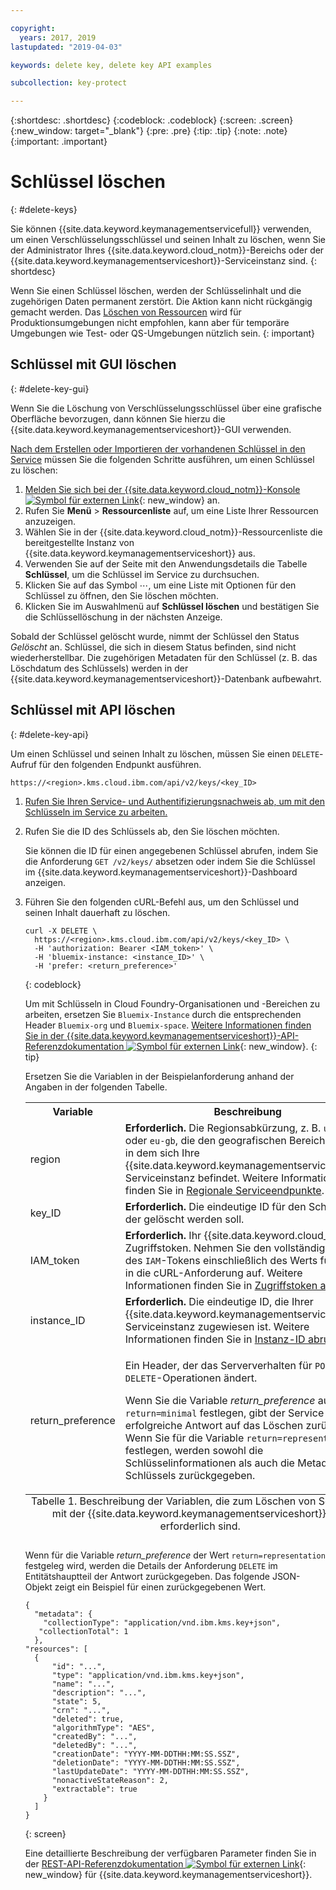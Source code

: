 ```yaml
---

copyright:
  years: 2017, 2019
lastupdated: "2019-04-03"

keywords: delete key, delete key API examples

subcollection: key-protect

---
```


{:shortdesc: .shortdesc}
{:codeblock: .codeblock}
{:screen: .screen}
{:new_window: target="_blank"}
{:pre: .pre}
{:tip: .tip}
{:note: .note}
{:important: .important}

# Schlüssel löschen
{: #delete-keys}

Sie können {{site.data.keyword.keymanagementservicefull}} verwenden, um einen Verschlüsselungsschlüssel und seinen Inhalt zu löschen, wenn Sie der Administrator Ihres {{site.data.keyword.cloud_notm}}-Bereichs oder der {{site.data.keyword.keymanagementserviceshort}}-Serviceinstanz sind.
{: shortdesc}

Wenn Sie einen Schlüssel löschen, werden der Schlüsselinhalt und die zugehörigen Daten permanent zerstört. Die Aktion kann nicht rückgängig gemacht werden. Das [Löschen von Ressourcen](/docs/services/key-protect?topic=key-protect-security-and-compliance#data-deletion) wird für Produktionsumgebungen nicht empfohlen, kann aber für temporäre Umgebungen wie Test- oder QS-Umgebungen nützlich sein.
{: important}

## Schlüssel mit GUI löschen
{: #delete-key-gui}

Wenn Sie die Löschung von Verschlüsselungsschlüssel über eine grafische Oberfläche bevorzugen, dann können Sie hierzu die {{site.data.keyword.keymanagementserviceshort}}-GUI verwenden.

[Nach dem Erstellen oder Importieren der vorhandenen Schlüssel in den Service](/docs/services/key-protect?topic=key-protect-create-root-keys) müssen Sie die folgenden Schritte ausführen, um einen Schlüssel zu löschen:

1. [Melden Sie sich bei der {{site.data.keyword.cloud_notm}}-Konsole ![Symbol für externen Link](../../icons/launch-glyph.svg "Symbol für externen Link")](https://{DomainName}/){: new_window} an.
2. Rufen Sie **Menü** &gt; **Ressourcenliste** auf, um eine Liste Ihrer Ressourcen anzuzeigen.
3. Wählen Sie in der {{site.data.keyword.cloud_notm}}-Ressourcenliste die bereitgestellte Instanz von {{site.data.keyword.keymanagementserviceshort}} aus.
4. Verwenden Sie auf der Seite mit den Anwendungsdetails die Tabelle **Schlüssel**, um die Schlüssel im Service zu durchsuchen.
5. Klicken Sie auf das Symbol ⋯, um eine Liste mit Optionen für den Schlüssel zu öffnen, den Sie löschen möchten.
6. Klicken Sie im Auswahlmenü auf **Schlüssel löschen** und bestätigen Sie die Schlüssellöschung in der nächsten Anzeige.

Sobald der Schlüssel gelöscht wurde, nimmt der Schlüssel den Status _Gelöscht_ an. Schlüssel, die sich in diesem Status befinden, sind nicht wiederherstellbar. Die zugehörigen Metadaten für den Schlüssel (z. B. das Löschdatum des Schlüssels) werden in der {{site.data.keyword.keymanagementserviceshort}}-Datenbank aufbewahrt.

## Schlüssel mit API löschen
{: #delete-key-api}

Um einen Schlüssel und seinen Inhalt zu löschen, müssen Sie einen `DELETE`-Aufruf für den folgenden Endpunkt ausführen.

```
https://<region>.kms.cloud.ibm.com/api/v2/keys/<key_ID>
```

1. [Rufen Sie Ihren Service- und Authentifizierungsnachweis ab, um mit den Schlüsseln im Service zu arbeiten.](/docs/services/key-protect?topic=key-protect-set-up-api)

2. Rufen Sie die ID des Schlüssels ab, den Sie löschen möchten.

    Sie können die ID für einen angegebenen Schlüssel abrufen, indem Sie die Anforderung `GET /v2/keys/` absetzen oder indem Sie die Schlüssel im {{site.data.keyword.keymanagementserviceshort}}-Dashboard anzeigen.

3. Führen Sie den folgenden cURL-Befehl aus, um den Schlüssel und seinen Inhalt dauerhaft zu löschen.

    ```cURL
    curl -X DELETE \
      https://<region>.kms.cloud.ibm.com/api/v2/keys/<key_ID> \
      -H 'authorization: Bearer <IAM_token>' \
      -H 'bluemix-instance: <instance_ID>' \
      -H 'prefer: <return_preference>'
    ```
    {: codeblock}
  
    Um mit Schlüsseln in Cloud Foundry-Organisationen und -Bereichen zu arbeiten, ersetzen Sie `Bluemix-Instance` durch die entsprechenden Header `Bluemix-org` und `Bluemix-space`. [Weitere Informationen finden Sie in der {{site.data.keyword.keymanagementserviceshort}}-API-Referenzdokumentation ![Symbol für externen Link](../../icons/launch-glyph.svg "Symbol für externen Link")](https://{DomainName}/apidocs/key-protect){: new_window}.
    {: tip}

    Ersetzen Sie die Variablen in der Beispielanforderung anhand der Angaben in der folgenden Tabelle.
    <table>
      <tr>
        <th>Variable</th>
        <th>Beschreibung</th>
      </tr>
      <tr>
        <td><varname>region</varname></td>
        <td><strong>Erforderlich.</strong> Die Regionsabkürzung, z. B. <code>us-south</code> oder <code>eu-gb</code>, die den geografischen Bereich darstellt, in dem sich Ihre {{site.data.keyword.keymanagementserviceshort}}-Serviceinstanz befindet. Weitere Informationen finden Sie in <a href="/docs/services/key-protect?topic=key-protect-regions#endpoints">Regionale Serviceendpunkte</a>.</td>
      </tr>
      <tr>
        <td><varname>key_ID</varname></td>
        <td><strong>Erforderlich.</strong> Die eindeutige ID für den Schlüssel, der gelöscht werden soll.</td>
      </tr>
      <tr>
        <td><varname>IAM_token</varname></td>
        <td><strong>Erforderlich.</strong> Ihr {{site.data.keyword.cloud_notm}}-Zugriffstoken. Nehmen Sie den vollständigen Inhalt des <code>IAM</code>-Tokens einschließlich des Werts für Bearer in die cURL-Anforderung auf. Weitere Informationen finden Sie in <a href="/docs/services/key-protect?topic=key-protect-retrieve-access-token">Zugriffstoken abrufen</a>.</td>
      </tr>
      <tr>
        <td><varname>instance_ID</varname></td>
        <td><strong>Erforderlich.</strong> Die eindeutige ID, die Ihrer {{site.data.keyword.keymanagementserviceshort}}-Serviceinstanz zugewiesen ist. Weitere Informationen finden Sie in <a href="/docs/services/key-protect?topic=key-protect-retrieve-instance-ID">Instanz-ID abrufen</a>.</td>
      </tr>
      <tr>
        <td><varname>return_preference</varname></td>
        <td><p>Ein Header, der das Serververhalten für <code>POST</code>- und <code>DELETE</code>-Operationen ändert.</p><p>Wenn Sie die Variable <em>return_preference</em> auf <code>return=minimal</code> festlegen, gibt der Service eine erfolgreiche Antwort auf das Löschen zurück. Wenn Sie für die Variable <code>return=representation</code> festlegen, werden sowohl die Schlüsselinformationen als auch die Metadaten des Schlüssels zurückgegeben.</p></td>
      </tr>
      <caption style="caption-side:bottom;">Tabelle 1. Beschreibung der Variablen, die zum Löschen von Schlüsseln mit der {{site.data.keyword.keymanagementserviceshort}}-API erforderlich sind.</caption>
    </table>

    Wenn für die Variable _return_preference_ der Wert `return=representation` festgeleg wird, werden die Details der Anforderung `DELETE` im Entitätshauptteil der Antwort zurückgegeben. Das folgende JSON-Objekt zeigt ein Beispiel für einen zurückgegebenen Wert.
    ```
    {
      "metadata": {
        "collectionType": "application/vnd.ibm.kms.key+json",
       "collectionTotal": 1
      },
    "resources": [
      {
          "id": "...",
          "type": "application/vnd.ibm.kms.key+json",
          "name": "...",
          "description": "...",
          "state": 5,
          "crn": "...",
          "deleted": true,
          "algorithmType": "AES",
          "createdBy": "...",
          "deletedBy": "...",
          "creationDate": "YYYY-MM-DDTHH:MM:SS.SSZ",
          "deletionDate": "YYYY-MM-DDTHH:MM:SS.SSZ",
          "lastUpdateDate": "YYYY-MM-DDTHH:MM:SS.SSZ",
          "nonactiveStateReason": 2,
          "extractable": true
        }
      ]
    }
    ```
    {: screen}

    Eine detaillierte Beschreibung der verfügbaren Parameter finden Sie in der [REST-API-Referenzdokumentation ![Symbol für externen Link](../../icons/launch-glyph.svg "Symbol für externen Link")](https://{DomainName}/apidocs/key-protect){: new_window} für {{site.data.keyword.keymanagementserviceshort}}.
